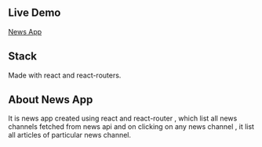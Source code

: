 ## Live Demo

[News App](http://news-web-application.herokuapp.com/)

## Stack

Made with react and react-routers.

## About News App

It is news app created using react and react-router , which list all news channels fetched from news api and on clicking on any news channel , it list all articles of particular news channel.

